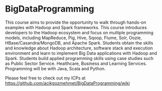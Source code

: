 # BigDataProgramming

This course aims to provide the opportunity to walk through hands-on examples with Hadoop and Spark frameworks.  This course introduces developers to the Hadoop ecosystem and focus on multiple programming models, including MapReduce, Pig, Hive, Sqoop, Flume, Solr, Oozie, HBase/Casandra/MongoDB, and Apache Spark.  Students obtain the skills and knowledge about Hadoop architecture, software stack and execution environment and learn to implement Big Data applications with Hadoop and Spark.  Students build applied programming skills using case studies such as Public Sector Service.  Healthcare, Business and Learning Services.  Programming will be with Java, Scala and Python.

Please feel free to check out my ICPs at https://github.com/acikgozmehmet/BigDataProgramming/wiki
